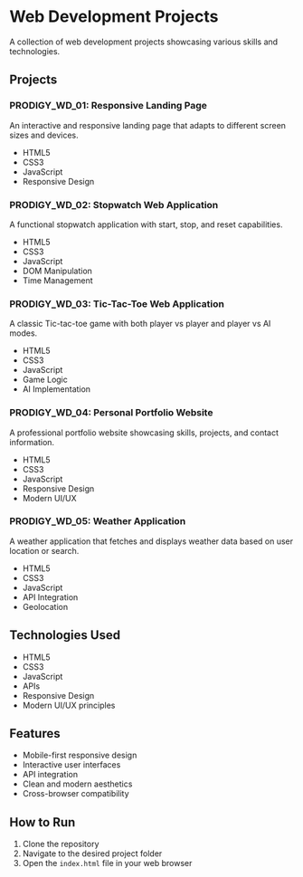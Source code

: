 # Web Development Projects

A collection of web development projects showcasing various skills and technologies.

## Projects

### PRODIGY_WD_01: Responsive Landing Page
An interactive and responsive landing page that adapts to different screen sizes and devices.
- HTML5
- CSS3
- JavaScript
- Responsive Design

### PRODIGY_WD_02: Stopwatch Web Application
A functional stopwatch application with start, stop, and reset capabilities.
- HTML5
- CSS3
- JavaScript
- DOM Manipulation
- Time Management

### PRODIGY_WD_03: Tic-Tac-Toe Web Application
A classic Tic-tac-toe game with both player vs player and player vs AI modes.
- HTML5
- CSS3
- JavaScript
- Game Logic
- AI Implementation

### PRODIGY_WD_04: Personal Portfolio Website
A professional portfolio website showcasing skills, projects, and contact information.
- HTML5
- CSS3
- JavaScript
- Responsive Design
- Modern UI/UX

### PRODIGY_WD_05: Weather Application
A weather application that fetches and displays weather data based on user location or search.
- HTML5
- CSS3
- JavaScript
- API Integration
- Geolocation

## Technologies Used
- HTML5
- CSS3
- JavaScript
- APIs
- Responsive Design
- Modern UI/UX principles

## Features
- Mobile-first responsive design
- Interactive user interfaces
- API integration
- Clean and modern aesthetics
- Cross-browser compatibility

## How to Run
1. Clone the repository
2. Navigate to the desired project folder
3. Open the `index.html` file in your web browser
